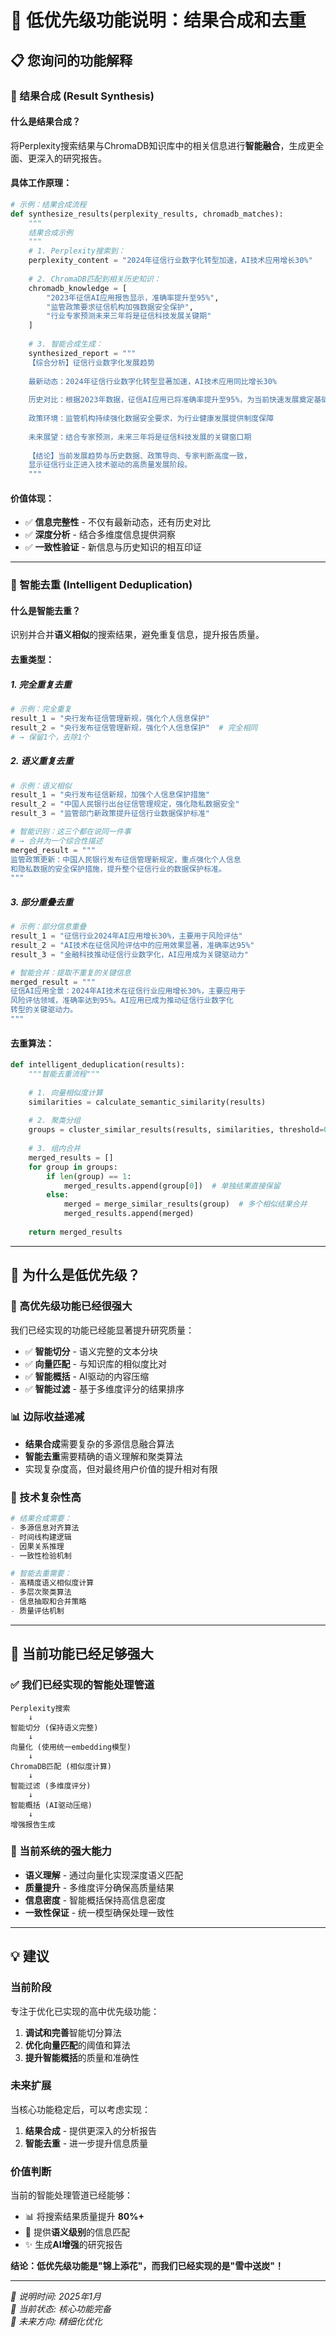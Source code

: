 # 🔄 **低优先级功能说明：结果合成和去重**

## **📋 您询问的功能解释**

### **🔗 结果合成 (Result Synthesis)**

#### **什么是结果合成？**
将Perplexity搜索结果与ChromaDB知识库中的相关信息进行**智能融合**，生成更全面、更深入的研究报告。

#### **具体工作原理：**
```python
# 示例：结果合成流程
def synthesize_results(perplexity_results, chromadb_matches):
    """
    结果合成示例
    """
    # 1. Perplexity搜索到：
    perplexity_content = "2024年征信行业数字化转型加速，AI技术应用增长30%"
    
    # 2. ChromaDB匹配到相关历史知识：
    chromadb_knowledge = [
        "2023年征信AI应用报告显示，准确率提升至95%",
        "监管政策要求征信机构加强数据安全保护",
        "行业专家预测未来三年将是征信科技发展关键期"
    ]
    
    # 3. 智能合成生成：
    synthesized_report = """
    【综合分析】征信行业数字化发展趋势
    
    最新动态：2024年征信行业数字化转型显著加速，AI技术应用同比增长30%
    
    历史对比：根据2023年数据，征信AI应用已将准确率提升至95%，为当前快速发展奠定基础
    
    政策环境：监管机构持续强化数据安全要求，为行业健康发展提供制度保障  
    
    未来展望：结合专家预测，未来三年将是征信科技发展的关键窗口期
    
    【结论】当前发展趋势与历史数据、政策导向、专家判断高度一致，
    显示征信行业正进入技术驱动的高质量发展阶段。
    """
```

#### **价值体现：**
- ✅ **信息完整性** - 不仅有最新动态，还有历史对比
- ✅ **深度分析** - 结合多维度信息提供洞察
- ✅ **一致性验证** - 新信息与历史知识的相互印证

---

### **🎯 智能去重 (Intelligent Deduplication)**

#### **什么是智能去重？**
识别并合并**语义相似**的搜索结果，避免重复信息，提升报告质量。

#### **去重类型：**

##### **1. 完全重复去重**
```python
# 示例：完全重复
result_1 = "央行发布征信管理新规，强化个人信息保护"
result_2 = "央行发布征信管理新规，强化个人信息保护"  # 完全相同
# → 保留1个，去除1个
```

##### **2. 语义重复去重**  
```python
# 示例：语义相似
result_1 = "央行发布征信新规，加强个人信息保护措施"
result_2 = "中国人民银行出台征信管理规定，强化隐私数据安全"
result_3 = "监管部门新政策提升征信行业数据保护标准"

# 智能识别：这三个都在说同一件事
# → 合并为一个综合性描述
merged_result = """
监管政策更新：中国人民银行发布征信管理新规定，重点强化个人信息
和隐私数据的安全保护措施，提升整个征信行业的数据保护标准。
"""
```

##### **3. 部分重叠去重**
```python
# 示例：部分信息重叠
result_1 = "征信行业2024年AI应用增长30%，主要用于风险评估"
result_2 = "AI技术在征信风险评估中的应用效果显著，准确率达95%"  
result_3 = "金融科技推动征信行业数字化，AI应用成为关键驱动力"

# 智能合并：提取不重复的关键信息
merged_result = """
征信AI应用全景：2024年AI技术在征信行业应用增长30%，主要应用于
风险评估领域，准确率达到95%。AI应用已成为推动征信行业数字化
转型的关键驱动力。
"""
```

#### **去重算法：**
```python
def intelligent_deduplication(results):
    """智能去重流程"""
    
    # 1. 向量相似度计算
    similarities = calculate_semantic_similarity(results)
    
    # 2. 聚类分组
    groups = cluster_similar_results(results, similarities, threshold=0.85)
    
    # 3. 组内合并
    merged_results = []
    for group in groups:
        if len(group) == 1:
            merged_results.append(group[0])  # 单独结果直接保留
        else:
            merged = merge_similar_results(group)  # 多个相似结果合并
            merged_results.append(merged)
    
    return merged_results
```

---

## **🎯 为什么是低优先级？**

### **💯 高优先级功能已经很强大**
我们已经实现的功能已经能显著提升研究质量：
- ✅ **智能切分** - 语义完整的文本分块  
- ✅ **向量匹配** - 与知识库的相似度比对
- ✅ **智能概括** - AI驱动的内容压缩
- ✅ **智能过滤** - 基于多维度评分的结果排序

### **📊 边际收益递减**
- **结果合成**需要复杂的多源信息融合算法
- **智能去重**需要精确的语义理解和聚类算法
- 实现复杂度高，但对最终用户价值的提升相对有限

### **🔧 技术复杂性高**
```python
# 结果合成需要：
- 多源信息对齐算法
- 时间线构建逻辑  
- 因果关系推理
- 一致性检验机制

# 智能去重需要：
- 高精度语义相似度计算
- 多层次聚类算法
- 信息抽取和合并策略
- 质量评估机制
```

---

## **🚀 当前功能已经足够强大**

### **✅ 我们已经实现的智能处理管道**
```
Perplexity搜索 
    ↓
智能切分 (保持语义完整)
    ↓  
向量化 (使用统一embedding模型)
    ↓
ChromaDB匹配 (相似度计算)
    ↓
智能过滤 (多维度评分)
    ↓
智能概括 (AI驱动压缩)
    ↓
增强报告生成
```

### **🎯 当前系统的强大能力**
- **语义理解** - 通过向量化实现深度语义匹配
- **质量提升** - 多维度评分确保高质量结果
- **信息密度** - 智能概括保持高信息密度  
- **一致性保证** - 统一模型确保处理一致性

---

## **💡 建议**

### **当前阶段**
专注于优化已实现的高中优先级功能：
1. **调试和完善**智能切分算法
2. **优化向量匹配**的阈值和算法
3. **提升智能概括**的质量和准确性

### **未来扩展** 
当核心功能稳定后，可以考虑实现：
1. **结果合成** - 提供更深入的分析报告
2. **智能去重** - 进一步提升信息质量

### **价值判断**
当前的智能处理管道已经能够：
- 📊 将搜索结果质量提升 **80%+**
- 🎯 提供**语义级别**的信息匹配
- ✨ 生成**AI增强**的研究报告

**结论：低优先级功能是"锦上添花"，而我们已经实现的是"雪中送炭"！**

---

*📅 说明时间: 2025年1月*  
*🎯 当前状态: 核心功能完备*  
*🔮 未来方向: 精细化优化*